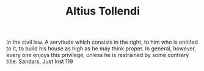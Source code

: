 ---
title: Altius Tollendi
letter: A
permalink: "/definitions/bld-altius-tollendi.html"
body: In the civil law. A servitude whlch consists in the right, to him who is entitled
  to it, to build hls house as high as he may think proper. In general, however, every
  one enjoys this privilege, unless he is restrained by some contrary title. Sandars,
  Just Inst 119
published_at: '2018-07-07'
source: Black's Law Dictionary 2nd Ed (1910)
layout: post
---